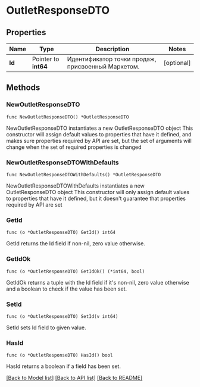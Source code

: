 # OutletResponseDTO

## Properties

Name | Type | Description | Notes
------------ | ------------- | ------------- | -------------
**Id** | Pointer to **int64** | Идентификатор точки продаж, присвоенный Маркетом. | [optional] 

## Methods

### NewOutletResponseDTO

`func NewOutletResponseDTO() *OutletResponseDTO`

NewOutletResponseDTO instantiates a new OutletResponseDTO object
This constructor will assign default values to properties that have it defined,
and makes sure properties required by API are set, but the set of arguments
will change when the set of required properties is changed

### NewOutletResponseDTOWithDefaults

`func NewOutletResponseDTOWithDefaults() *OutletResponseDTO`

NewOutletResponseDTOWithDefaults instantiates a new OutletResponseDTO object
This constructor will only assign default values to properties that have it defined,
but it doesn't guarantee that properties required by API are set

### GetId

`func (o *OutletResponseDTO) GetId() int64`

GetId returns the Id field if non-nil, zero value otherwise.

### GetIdOk

`func (o *OutletResponseDTO) GetIdOk() (*int64, bool)`

GetIdOk returns a tuple with the Id field if it's non-nil, zero value otherwise
and a boolean to check if the value has been set.

### SetId

`func (o *OutletResponseDTO) SetId(v int64)`

SetId sets Id field to given value.

### HasId

`func (o *OutletResponseDTO) HasId() bool`

HasId returns a boolean if a field has been set.


[[Back to Model list]](../README.md#documentation-for-models) [[Back to API list]](../README.md#documentation-for-api-endpoints) [[Back to README]](../README.md)


